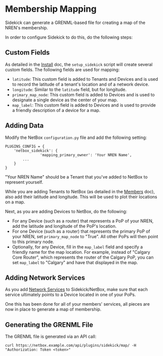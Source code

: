 # Membership Mapping

Sidekick can generate a GRENML-based file for creating a map of the NREN's membership.

In order to configure Sidekick to do this, do the following steps:

## Custom Fields

As detailed in the [Install](install.md) doc, the `setup_sidekick` script will create
several custom fields. The following fields are used for mapping:

* `latitude`: This custom field is added to Tenants and Devices and is used to record
  the latitude of a tenant's location and of a network device.
* `longitude`: Similar to the `latitude` field, but for longitude.
* `primary_map_node`: This custom field is added to Devices and is used to designate
  a single device as the center of your map.
* `map_label`: This custom field is added to Devices and is used to provide a friendly
  description of a device for a map.

## Adding Data

Modify the NetBox `configuration.py` file and add the following setting:

```
PLUGINS_CONFIG = {
    'netbox_sidekick': {
				'mapping_primary_owner': 'Your NREN Name',
        ...
    }
}
```

"Your NREN Name" should be a Tenant that you've added to NetBox to represent yourself.

While you are adding Tenants to NetBox (as detailed in the [Members](members.md) doc), also add their latitude and longitude. This will be used to plot their locations on a map.

Next, as you are adding Devices to NetBox, do the following:

* For any Device (such as a router) that represents a PoP of your NREN, add the latitude
  and longitude of the PoP's location.
* For one Device (such as a router) that represents the primary PoP of your NREN, set
  `primary_map_node` to "True". All other PoPs will then point to this primary node.
* Optionally, for any Device, fill in the `map_label` field and specify a friendly name
  for the map location. For example, instead of "Calgary Core Router", which represents
  the router of the Calgary PoP, you can set `map_label` to "Calgary" and have that
  displayed in the map.

## Adding Network Services

As you add [Network Services](network_services.md) to Sidekick/NetBox, make sure that
each service ultimately points to a Device located in one of your PoPs.

One this has been done for all of your members' services, all pieces are now in place
to generate a map of membership.

## Generating the GRENML File

The GRENML file is generated via an API call:

```
curl https://netbox.example.com/api/plugins/sidekick/map/ -H "Authorization: Token <token>"
```
